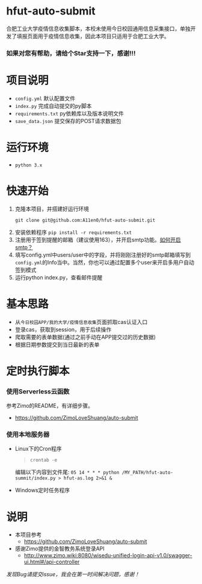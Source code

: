 # hfut-auto-submit
合肥工业大学疫情信息收集脚本，本校未使用今日校园通用信息采集接口，单独开发了填报页面用于疫情信息收集，因此本项目只适用于合肥工业大学。

### 如果对您有帮助，请给个Star支持一下，感谢!!!

# 项目说明
- `config.yml` 默认配置文件
- `index.py` 完成自动提交的py脚本
- `requirements.txt` py依赖库以及版本说明文件
- `save_data.json` 提交保存的POST请求数据包
# 运行环境
- `python 3.x`

# 快速开始
1. 克隆本项目，并搭建好运行环境
    ```shell script
    git clone git@github.com:A11en0/hfut-auto-submit.git
    ```
2. 安装依赖程序
  `pip install -r requirements.txt`
3. 注册用于签到提醒的邮箱（建议使用163），并开启smtp功能。[如何开启smtp？](http://mail.163.com/html/mail5faq/130520/page/5R7P6CJ600753VB8.htm)
4. 填写config.yml中users/user中的字段，并将刚刚注册好的smtp邮箱填写到`config.yml`的Info当中。当然，你也可以通过配置多个user来开启多用户自动签到模式
5. 运行python index.py，查看邮件提醒

# 基本思路
- 从`今日校园APP/我的大学/疫情信息收集`页面抓取cas认证入口
- 登录cas，获取到session，用于后续操作
- 爬取需要的表单数据(通过之前手动在APP提交过的历史数据)
- 根据日期参数提交到当日最新的表单

# 定时执行脚本
### 使用Serverless云函数
参考Zimo的README，有详细步骤。
- https://github.com/ZimoLoveShuang/auto-submit

### 使用本地服务器
- Linux下的Cron程序
  > `crontab -e`
   
  编辑以下内容到文件尾:
  `05 14 * * * python /MY_PATH/hfut-auto-summit/index.py > hfut-as.log 2>&1 &`
  
- Windows定时任务程序

# 说明
- 本项目参考
  - https://github.com/ZimoLoveShuang/auto-submit
- 感谢Zimo提供的金智教务系统登录API
  - http://www.zimo.wiki:8080/wisedu-unified-login-api-v1.0/swagger-ui.html#/api-controller

*发现Bug请提交issue，我会在第一时间解决问题，感谢！*

